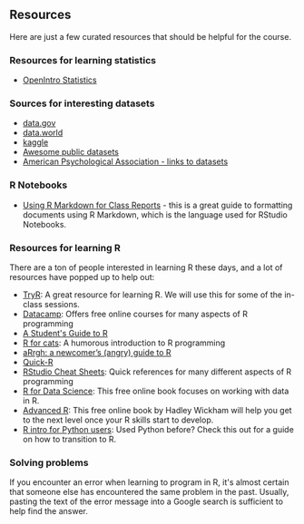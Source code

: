 
## Resources

Here are just a few curated resources that should be helpful for the course.

### Resources for learning statistics

- [OpenIntro Statistics](https://www.openintro.org/stat/textbook.php)

### Sources for interesting datasets

- [data.gov](https://catalog.data.gov/)
- [data.world](http://data.world)
- [kaggle](http://www.kaggle.com/)
- [Awesome public datasets](https://github.com/caesar0301/awesome-public-datasets)
- [American Psychological Association - links to datasets](https://www.apa.org/research/responsible/data-links.aspx)

### R Notebooks

- [Using R Markdown for Class Reports](http://www.stat.cmu.edu/~cshalizi/rmarkdown/) - this is a great guide to formatting documents using R Markdown, which is the language used for RStudio Notebooks.

### Resources for learning R

There are a ton of people interested in learning R these days, and a lot of resources have popped up to help out:

- [TryR](http://tryr.codeschool.com/): A great resource for learning R.  We will use this for some of the in-class sessions.
- [Datacamp](https://www.datacamp.com/): Offers free online courses for many aspects of R programming
- [A Student's Guide to R](https://cran.r-project.org/doc/contrib/Horton+Pruim+Kaplan_MOSAIC-StudentGuide.pdf)
- [R for cats](https://rforcats.net/): A humorous introduction to R programming
- [aRrgh: a newcomer’s (angry) guide to R](http://arrgh.tim-smith.us/)
- [Quick-R](http://www.statmethods.net/index.html)
- [RStudio Cheat Sheets](https://www.rstudio.com/resources/cheatsheets/): Quick references for many different aspects of R programming
- [R for Data Science](http://r4ds.had.co.nz/index.html): This free online book focuses on working with data in R.
- [Advanced R](http://adv-r.had.co.nz/): This free online book by Hadley Wickham will help you get to the next level once your R skills start to develop.
- [R intro for Python users](http://ramnathv.github.io/pycon2014-r/): Used Python before? Check this out for a guide on how to transition to R.

### Solving problems

If you encounter an error when learning to program in R, it's almost certain that someone else has encountered the same problem in the past.  Usually, pasting the text of the error message into a Google search is sufficient to help find the answer.
